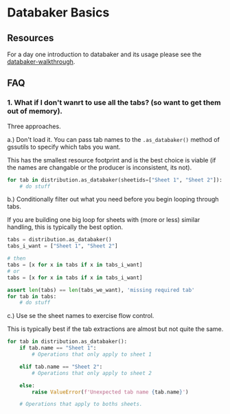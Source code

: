 
# Databaker Basics

## Resources

For a day one introduction to databaker and its usage please see the [databaker-walkthrough](https://github.com/GSS-Cogs/databaker-walkthrough).

## FAQ

### 1. What if I don't wanrt to use all the tabs? (so want to get them out of memory).

Three approaches.

a.) Don't load it. You can pass tab names to the `.as_databaker()` method of gssutils to specify which tabs you want.

This has the smallest resource footprint and is the best choice is viable (if the names are changable or the producer is inconsistent, its not).

```python
for tab in distribution.as_databaker(sheetids=["Sheet 1", "Sheet 2"]):
    # do stuff
```

b.) Conditionally filter out what you need before you begin looping through tabs.

If you are building one big loop for sheets with (more or less) similar handling, this is typically the best option.

```python
tabs = distribution.as_databaker()
tabs_i_want = ["Sheet 1", "Sheet 2"]

# then
tabs = [x for x in tabs if x in tabs_i_want]
# or
tabs = [x for x in tabs if x in tabs_i_want]

assert len(tabs) == len(tabs_we_want), 'missing required tab'
for tab in tabs:
    # do stuff
```

c.) Use se the sheet names to exercise flow control.

This is typically best if the tab extractions are almost but not quite the same.

```python
for tab in distribution.as_databaker():
    if tab.name == "Sheet 1":
        # Operations that only apply to sheet 1

    elif tab.name == "Sheet 2":
        # Operations that only apply to sheet 2

    else: 
        raise ValueError(f'Unexpected tab name {tab.name}')

    # Operations that apply to boths sheets.

```